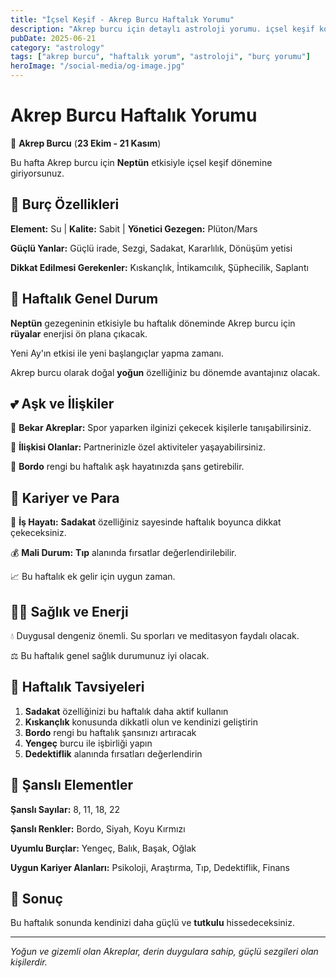 ```yaml
---
title: "İçsel Keşif - Akrep Burcu Haftalık Yorumu"
description: "Akrep burcu için detaylı astroloji yorumu. i̇çsel keşif konusunda rehberlik."
pubDate: 2025-06-21
category: "astrology"
tags: ["akrep burcu", "haftalık yorum", "astroloji", "burç yorumu"]
heroImage: "/social-media/og-image.jpg"
---
```


# Akrep Burcu Haftalık Yorumu

🦂 **Akrep Burcu** (**23 Ekim - 21 Kasım**)

Bu hafta Akrep burcu için **Neptün** etkisiyle i̇çsel keşif dönemine giriyorsunuz.

## 🌟 Burç Özellikleri

**Element:** Su | **Kalite:** Sabit | **Yönetici Gezegen:** Plüton/Mars

**Güçlü Yanlar:** Güçlü irade, Sezgi, Sadakat, Kararlılık, Dönüşüm yetisi

**Dikkat Edilmesi Gerekenler:** Kıskançlık, İntikamcılık, Şüphecilik, Saplantı

## 💫 Haftalık Genel Durum

**Neptün** gezegeninin etkisiyle bu haftalık döneminde Akrep burcu için **rüyalar** enerjisi ön plana çıkacak.

Yeni Ay'ın etkisi ile yeni başlangıçlar yapma zamanı.

Akrep burcu olarak doğal **yoğun** özelliğiniz bu dönemde avantajınız olacak.

## 💕 Aşk ve İlişkiler

💖 **Bekar Akreplar:** Spor yaparken ilginizi çekecek kişilerle tanışabilirsiniz.

💑 **İlişkisi Olanlar:** Partnerinizle özel aktiviteler yaşayabilirsiniz.

🌹 **Bordo** rengi bu haftalık aşk hayatınızda şans getirebilir.

## 💼 Kariyer ve Para

🚀 **İş Hayatı:** **Sadakat** özelliğiniz sayesinde haftalık boyunca dikkat çekeceksiniz.

💰 **Mali Durum:** **Tıp** alanında fırsatlar değerlendirilebilir.

📈 Bu haftalık ek gelir için uygun zaman.

## 🏃‍♀️ Sağlık ve Enerji

💧 Duygusal dengeniz önemli. Su sporları ve meditasyon faydalı olacak.

⚖️ Bu haftalık genel sağlık durumunuz iyi olacak.

## 🎯 Haftalık Tavsiyeleri

1. **Sadakat** özelliğinizi bu haftalık daha aktif kullanın
2. **Kıskançlık** konusunda dikkatli olun ve kendinizi geliştirin
3. **Bordo** rengi bu haftalık şansınızı artıracak
4. **Yengeç** burcu ile işbirliği yapın
5. **Dedektiflik** alanında fırsatları değerlendirin

## 🔮 Şanslı Elementler

**Şanslı Sayılar:** 8, 11, 18, 22

**Şanslı Renkler:** Bordo, Siyah, Koyu Kırmızı

**Uyumlu Burçlar:** Yengeç, Balık, Başak, Oğlak

**Uygun Kariyer Alanları:** Psikoloji, Araştırma, Tıp, Dedektiflik, Finans

## 💫 Sonuç

Bu haftalık sonunda kendinizi daha güçlü ve **tutkulu** hissedeceksiniz.

---

*Yoğun ve gizemli olan Akreplar, derin duygulara sahip, güçlü sezgileri olan kişilerdir.*
